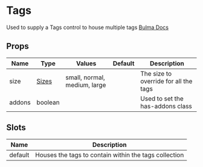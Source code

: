 # Tags

Used to supply a Tags control to house multiple tags
[Bulma Docs](https://bulma.io/documentation/elements/tag/)
## Props

| Name    | Type | Values | Default | Description |
| -------- | ------- | -------- | ------- | ------- |
| size | [Sizes](../enums.md#Sizes) |small, normal, medium, large|  | The size to override for all the tags|
| addons | boolean ||  | Used to set the has-addons class|
## Slots

| Name    | Description |
| ------- | ------- |
| default|Houses the tags to contain within the tags collection|
